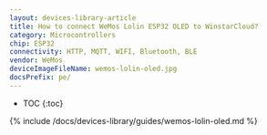 ```yaml
---
layout: devices-library-article
title: How to connect WeMos Lolin ESP32 OLED to WinstarCloud?
category: Microcontrollers
chip: ESP32
connectivity: HTTP, MQTT, WIFI, Bluetooth, BLE
vendor: WeMos
deviceImageFileName: wemos-lolin-oled.jpg
docsPrefix: pe/
---
```


* TOC
{:toc}

{% include /docs/devices-library/guides/wemos-lolin-oled.md %}

